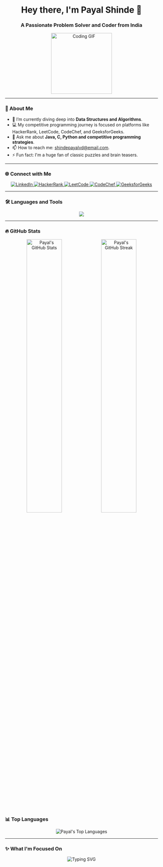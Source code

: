 <h1 align="center">Hey there, I'm Payal Shinde 👋</h1>
<h3 align="center">A Passionate Problem Solver and Coder from India</h3>

<p align="center">
  <img src="https://media.giphy.com/media/qgM96yP59qQyI/giphy.gif" alt="Coding GIF" width="200" height="200"/>
</p>

---

### 🚀 About Me
- 🌱 I’m currently diving deep into **Data Structures and Algorithms**.
- 💻 My competitive programming journey is focused on platforms like HackerRank, LeetCode, CodeChef, and GeeksforGeeks.
- 💬 Ask me about **Java, C, Python and competitive programming strategies**.
- 📫 How to reach me: [shindepayalvd@email.com](mailto:shindepayalvd@email.com).
- ⚡ Fun fact: I'm a huge fan of classic puzzles and brain teasers.

---

### 🌐 Connect with Me
<p align="center">
  <a href="http://www.linkedin.com/in/payalshinde" target="_blank">
    <img src="https://img.shields.io/badge/LinkedIn-0A66C2?style=for-the-badge&logo=linkedin&logoColor=white" alt="LinkedIn"/>
  </a>
  <a href="https://www.hackerrank.com/profile/shindepayalvd" target="_blank">
    <img src="https://img.shields.io/badge/HackerRank-2EC866?style=for-the-badge&logo=hackerrank&logoColor=white" alt="HackerRank"/>
  </a>
  <a href="https://leetcode.com/u/Shinde_Payal/" target="_blank">
    <img src="https://img.shields.io/badge/LeetCode-FFA116?style=for-the-badge&logo=leetcode&logoColor=white" alt="LeetCode"/>
  </a>
  <a href="https://www.codechef.com/users/focus_wonder" target="_blank">
    <img src="https://img.shields.io/badge/CodeChef-5B4638?style=for-the-badge&logo=codechef&logoColor=white" alt="CodeChef"/>
  </a>
  <a href="https://www.geeksforgeeks.org/user/shindepayal/" target="_blank">
    <img src="https://img.shields.io/badge/GeeksforGeeks-0F9D58?style=for-the-badge&logo=geeksforgeeks&logoColor=white" alt="GeeksforGeeks"/>
  </a>
</p>

---

### 🛠 Languages and Tools
<p align="center">
  <img src="https://skillicons.dev/icons?i=java,python,kotlin,js,html,css,c,cpp,mongodb,mysql,firebase,git,github,vscode,androidstudio,linux,intellij,replit,anaconda" />
</p>

---

### 🔥 GitHub Stats
<p align="center">
  <img src="https://github-readme-stats.vercel.app/api?username=Payal1726&show_icons=true&theme=radical&hide_border=true" alt="Payal's GitHub Stats" style="width: 48%; display: inline-block;"/>
  <img src="https://github-readme-streak-stats.herokuapp.com/?user=Payal1726&theme=radical&hide_border=true" alt="Payal's GitHub Streak" style="width: 48%; display: inline-block;"/>
</p>

### 📊 Top Languages
<p align="center">
  <img src="https://github-readme-stats.vercel.app/api/top-langs/?username=Payal1726&layout=compact&theme=radical&hide_border=true" alt="Payal's Top Languages"/>
</p>

---

### ✨ What I'm Focused On
<p align="center">
  <img src="https://readme-typing-svg.herokuapp.com?color=%23F74C00&lines=Solving+problems+is+my+passion!;Turning+ideas+into+code!;Competitive+programming+enthusiast!+🚀" alt="Typing SVG" />
</p>
